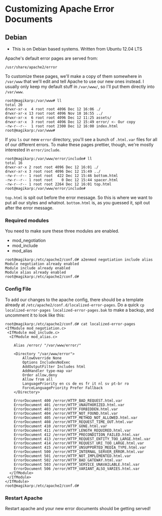 # Customizing Apache Error Documents

## Debian
* This is on Debian based systems. Written from Ubuntu 12.04 LTS

Apache's default error pages are served from: 

```
/usr/share/apache2/error
```

To customize these pages, we'll make a copy of them somewhere in `/var/www` that we'll edit and tell Apache to use our new ones instead. I usually only keep my default stuff in `/var/www/`, so I'll put them directly into `/var/www`.

```
root@magikarp:/var/www# ll
total 20
drwxr-xr-x  4 root root 4096 Dec 12 16:06 ./
drwxr-xr-x 13 root root 4096 Nov 18 16:55 ../
drwxr-xr-x  6 root root 4096 Dec 12 11:25 assets/
drwxr-xr-x  3 root root 4096 Dec 12 15:49 error/ <- Our copy
-rw-r--r--  1 root root 2300 Dec 12 16:00 index.html
root@magikarp:/var/www# 
```
If you `ls` our new `error` directory, you'll see a bunch of `.html.var` files for all of our different errors. To make these pages prettier, though, we're mostly interested in `error/include`.

```
root@magikarp:/var/www/error/include# ll
total 16
drwxr-xr-x 2 root root 4096 Dec 12 16:01 ./
drwxr-xr-x 3 root root 4096 Dec 12 15:49 ../
-rw-r--r-- 1 root root  422 Dec 12 15:46 bottom.html
-rw-r--r-- 1 root root    0 Dec 12 15:44 spacer.html
-rw-r--r-- 1 root root 2264 Dec 12 16:01 top.html
root@magikarp:/var/www/error/include#
```

`top.html` is spit out before the error message. So this is where we want to put all our styles and whatnot. `bottom.html` is, as you guessed it, spit out after the error message. 

### Required modules
You need to make sure these three modules are enabled. 

 - mod_negotiation
 - mod_include
 - mod_alias

```
root@magikarp:/etc/apache2/conf.d# a2enmod negotiation include alias
Module negotiation already enabled
Module include already enabled
Module alias already enabled
root@magikarp:/etc/apache2/conf.d# 
```

### Config File
To add our changes to the apache config, there should be a template already at `/etc/apache2/conf.d/localized-error-pages`. Do a quick `cp localized-error-pages localized-error-pages.bak` to make a backup, and uncomment it to look like this:

```
root@magikarp:/etc/apache2/conf.d# cat localized-error-pages
<IfModule mod_negotiation.c>
 <IfModule mod_include.c>
  <IfModule mod_alias.c>

    Alias /error/ "/var/www/error/"

    <Directory "/var/www/error">
        AllowOverride None
        Options IncludesNoExec
        AddOutputFilter Includes html
        AddHandler type-map var
        Order allow,deny
        Allow from all
        LanguagePriority en cs de es fr it nl sv pt-br ro
        ForceLanguagePriority Prefer Fallback
    </Directory>

    ErrorDocument 400 /error/HTTP_BAD_REQUEST.html.var
    ErrorDocument 401 /error/HTTP_UNAUTHORIZED.html.var
    ErrorDocument 403 /error/HTTP_FORBIDDEN.html.var
    ErrorDocument 404 /error/HTTP_NOT_FOUND.html.var
    ErrorDocument 405 /error/HTTP_METHOD_NOT_ALLOWED.html.var
    ErrorDocument 408 /error/HTTP_REQUEST_TIME_OUT.html.var
    ErrorDocument 410 /error/HTTP_GONE.html.var
    ErrorDocument 411 /error/HTTP_LENGTH_REQUIRED.html.var
    ErrorDocument 412 /error/HTTP_PRECONDITION_FAILED.html.var
    ErrorDocument 413 /error/HTTP_REQUEST_ENTITY_TOO_LARGE.html.var
    ErrorDocument 414 /error/HTTP_REQUEST_URI_TOO_LARGE.html.var
    ErrorDocument 415 /error/HTTP_UNSUPPORTED_MEDIA_TYPE.html.var
    ErrorDocument 500 /error/HTTP_INTERNAL_SERVER_ERROR.html.var
    ErrorDocument 501 /error/HTTP_NOT_IMPLEMENTED.html.var
    ErrorDocument 502 /error/HTTP_BAD_GATEWAY.html.var
    ErrorDocument 503 /error/HTTP_SERVICE_UNAVAILABLE.html.var
    ErrorDocument 506 /error/HTTP_VARIANT_ALSO_VARIES.html.var
  </IfModule>
 </IfModule>
</IfModule>
root@magikarp:/etc/apache2/conf.d# 
```
### Restart Apache
Restart apache and your new error documents should be getting served!
